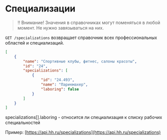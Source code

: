 Специализации
=============

> ‼️ Внимание! Значения в справочниках могут поменяться в любой момент. Не нужно завязываться на них.

`GET /specializations` возвращает справочник всех профессиональных областей и специализаций.

```json
[
    {
        "name": "Спортивные клубы, фитнес, салоны красоты",
        "id": "24",
        "specializations": [
            {
                "id": "24.493",
                "name": "Парикмахер",
                "laboring": false
            }
        ]
    }
]
```

specializations[].laboring - относится ли специализация к списку рабочих специальностей

Пример: [https://api.hh.ru/specializations](https://api.hh.ru/specializations)
